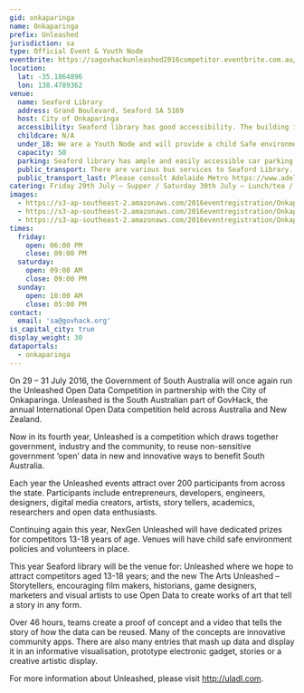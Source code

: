 ```yaml
---
gid: onkaparinga
name: Onkaparinga
prefix: Unleashed
jurisdiction: sa
type: Official Event & Youth Node
eventbrite: https://sagovhackunleashed2016competitor.eventbrite.com.au/
location:
  lat: -35.1864896
  lon: 138.4789362
venue:
  name: Seaford Library
  address: Grand Boulevard, Seaford SA 5169
  host: City of Onkaparinga
  accessibility: Seaford library has good accessibility. The building is one-level, close to car parking, has automatic entrance doors and is wheelchair friendly.
  childcare: N/A
  under_18: We are a Youth Node and will provide a child Safe environment - Guardians must ensure safety to and from events.
  capacity: 50
  parking: Seaford library has ample and easily accessible car parking. There are car park spaces for those with a disability parking permit very close to the library entrance.
  public_transport: There are various bus services to Seaford Library. Bus stop 84A (STOP CODE 17100) is directly in front of the library and various bus services stop here or at the local exchange. Consult Adelaide Metro https://www.adelaidemetro.com.au/ for routes to suit your start location and for times. The train service also terminates at the Seaford station and it is a short walk to Seaford library. It is an ideal transport option as there are regular scheduled services from Seaford to the city centre. Again consult Adelaide Metro https://www.adelaidemetro.com.au/ for service details.
  public_transport_last: Please consult Adelaide Metro https://www.adelaidemetro.com.au/ for service details.
catering: Friday 29th July – Supper / Saturday 30th July – Lunch/tea / Sunday 31st – Lunch / We will be able to meet dietary requirements as registered and provide healthy snacks/drinks
images:
  - https://s3-ap-southeast-2.amazonaws.com/2016eventregistration/Onkaparinga/Seaford_201.jpg
  - https://s3-ap-southeast-2.amazonaws.com/2016eventregistration/Onkaparinga/Seaford_205.jpg
  - https://s3-ap-southeast-2.amazonaws.com/2016eventregistration/Onkaparinga/Seaford_206.jpg
times:
  friday:
    open: 06:00 PM
    close: 09:00 PM
  saturday:
    open: 09:00 AM
    close: 09:00 PM
  sunday:
    open: 10:00 AM
    close: 05:00 PM
contact:
  email: 'sa@govhack.org'
is_capital_city: true
display_weight: 30
dataportals:
  - onkaparinga
---
```


On 29 – 31 July 2016, the Government of South Australia will once again run the Unleashed Open Data Competition in partnership with the City of Onkaparinga. Unleashed is the South Australian part of GovHack, the annual International Open Data competition held across Australia and New Zealand. 

Now in its fourth year, Unleashed is a competition which draws together government, industry and the community, to reuse non-sensitive government ‘open’ data in new and innovative ways to benefit South Australia. 

Each year the Unleashed events attract over 200 participants from across the state. Participants include entrepreneurs, developers, engineers, designers, digital media creators, artists, story tellers, academics, researchers and open data enthusiasts. 

Continuing again this year, NexGen Unleashed will have dedicated prizes for competitors 13-18 years of age. Venues will have child safe environment policies and volunteers in place.

This year Seaford library will be the venue for: Unleashed where we hope to attract competitors aged 13-18 years; and the new The Arts Unleashed – Storytellers, encouraging film makers, historians, game designers, marketers and visual artists to use Open Data to create works of art that tell a story in any form.

Over 46 hours, teams create a proof of concept and a video that tells the story of how the data can be reused. Many of the concepts are innovative community apps. There are also many entries that mash up data and display it in an informative visualisation, prototype electronic gadget, stories or a creative artistic display. 

For more information about Unleashed, please visit http://uladl.com. 
